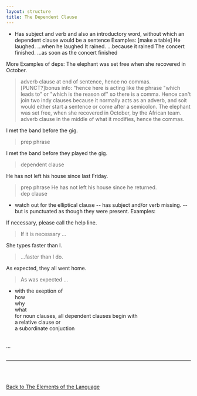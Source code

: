 ```yaml
---
layout: structure
title: The Dependent Clause
---
```


* Has subject and verb and also an introductory word, without which an dependent clause would be a sentence
Examples: [make a table]
He laughed.  ...when he laughed
It rained.   ...because it rained
The concert finished.  ...as soon as the concert finished

More Examples of deps:
The elephant was set free when she recovered in October.
>adverb clause at end of sentence, hence no commas. [PUNCT?]bonus info: "hence here is acting like the phrase "which leads to" or "which is the reason of" so there is a comma. Hence can't join two indy clauses because it normally acts as an adverb, and soit would either start a sentence or come after a semicolon.
The elephant was set free, when she recovered in October, by the African team.
>adverb clause in the middle of what it modifies, hence the commas.

I met the band before the gig.
>prep phrase  

I met the band before they played the gig.  
>dependent clause

He has not left his house since last Friday.   
>prep phrase
He has not left his house since he returned.  
>dep clause

* watch out for the elliptical clause
-- has subject and/or verb missing.
-- but is punctuated as though they were present.
Examples:

If necessary, please call the help line.
> If it is necessary ...  

She types faster than I.  
> ...faster than I do.  

As expected, they all went home.
> As was expected ...

* with the exeption of   
how  
why  
what  
for noun clauses, all dependent clauses begin with  
a relative clause or  
a subordinate conjuction


<br>
... 


<br/>
<br/>

---

<br/>
<br/>

[Back to The Elements of the Language]({{site.baseurl}}/structures/the-elements-of-the-language)
